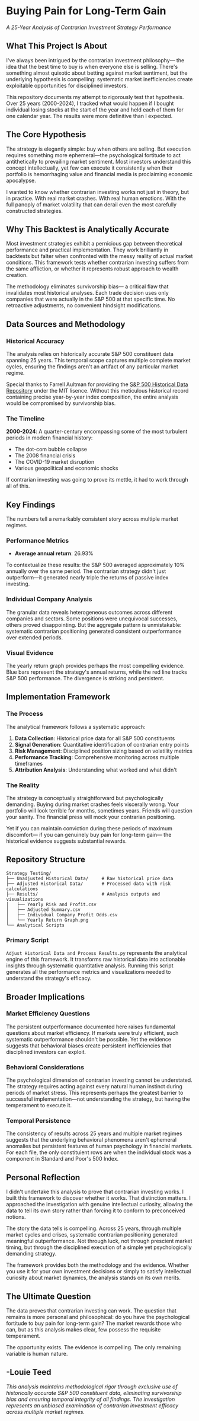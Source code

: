 # Buying Pain for Long-Term Gain
*A 25-Year Analysis of Contrarian Investment Strategy Performance*

## What This Project Is About

I've always been intrigued by the contrarian investment philosophy— the idea that the best time to buy is when everyone else is selling. There's something almost quixotic about betting against market sentiment, but the underlying hypothesis is compelling: systematic market inefficiencies create exploitable opportunities for disciplined investors.

This repository documents my attempt to rigorously test that hypothesis. Over 25 years (2000-2024), I tracked what would happen if I bought individual losing stocks at the start of the year and held each of them for one calendar year. The results were more definitive than I expected.

## The Core Hypothesis

The strategy is elegantly simple: buy when others are selling. But execution requires something more ephemeral—the psychological fortitude to act antithetically to prevailing market sentiment. Most investors understand this concept intellectually, yet few can execute it consistently when their portfolio is hemorrhaging value and financial media is proclaiming economic apocalypse.

I wanted to know whether contrarian investing works not just in theory, but in practice. With real market crashes. With real human emotions. With the full panoply of market volatility that can derail even the most carefully constructed strategies.

## Why This Backtest is Analytically Accurate
Most investment strategies exhibit a pernicious gap between theoretical performance and practical implementation. They work brilliantly in backtests but falter when confronted with the messy reality of actual market conditions. This framework tests whether contrarian investing suffers from the same affliction, or whether it represents robust approach to wealth creation.

The methodology eliminates survivorship bias— a critical flaw that invalidates most historical analyses. Each trade decision uses only companies that were actually in the S&P 500 at that specific time. No retroactive adjustments, no convenient hindsight modifications.

## Data Sources and Methodology

### Historical Accuracy
The analysis relies on historically accurate S&P 500 constituent data spanning 25 years. This temporal scope captures multiple complete market cycles, ensuring the findings aren't an artifact of any particular market regime.

Special thanks to Farrell Aultman for providing the [S&P 500 Historical Data Repository](https://github.com/fja05680/sp500.git) under the MIT lisence. Without this meticulous historical record containing precise year-by-year index composition, the entire analysis would be compromised by survivorship bias.

### The Timeline
**2000-2024**: A quarter-century encompassing some of the most turbulent periods in modern financial history:
- The dot-com bubble collapse
- The 2008 financial crisis 
- The COVID-19 market disruption
- Various geopolitical and economic shocks

If contrarian investing was going to prove its mettle, it had to work through all of this.

## Key Findings

The numbers tell a remarkably consistent story across multiple market regimes.

### Performance Metrics
- **Average annual return**: 26.93%

To contextualize these results: the S&P 500 averaged approximately 10% annually over the same period. The contrarian strategy didn't just outperform—it generated nearly triple the returns of passive index investing.

### Individual Company Analysis
The granular data reveals heterogeneous outcomes across different companies and sectors. Some positions were unequivocal successes, others proved disappointing. But the aggregate pattern is unmistakable: systematic contrarian positioning generated consistent outperformance over extended periods.

### Visual Evidence
The yearly return graph provides perhaps the most compelling evidence. Blue bars represent the strategy's annual returns, while the red line tracks S&P 500 performance. The divergence is striking and persistent.

## Implementation Framework

### The Process
The analytical framework follows a systematic approach:
1. **Data Collection**: Historical price data for all S&P 500 constituents
2. **Signal Generation**: Quantitative identification of contrarian entry points
3. **Risk Management**: Disciplined position sizing based on volatility metrics
4. **Performance Tracking**: Comprehensive monitoring across multiple timeframes
5. **Attribution Analysis**: Understanding what worked and what didn't

### The Reality
The strategy is conceptually straightforward but psychologically demanding. Buying during market crashes feels viscerally wrong. Your portfolio will look terrible for months, sometimes years. Friends will question your sanity. The financial press will mock your contrarian positioning.

Yet if you can maintain conviction during these periods of maximum discomfort— if you can genuinely buy pain for long-term gain— the historical evidence suggests substantial rewards.

## Repository Structure

```
Strategy Testing/
├── Unadjusted Historical Data/     # Raw historical price data
├── Adjusted Historical Data/       # Processed data with risk calculations
├── Results/                        # Analysis outputs and visualizations
│   ├── Yearly Risk and Profit.csv
│   ├── Adjusted Summary.csv
│   ├── Individual Company Profit Odds.csv
│   └── Yearly Return Graph.png
└── Analytical Scripts
```

### Primary Script
`Adjust Historical Data and Process Results.py` represents the analytical engine of this framework. It transforms raw historical data into actionable insights through systematic quantitative analysis. Running this script generates all the performance metrics and visualizations needed to understand the strategy's efficacy.

## Broader Implications

### Market Efficiency Questions
The persistent outperformance documented here raises fundamental questions about market efficiency. If markets were truly efficient, such systematic outperformance shouldn't be possible. Yet the evidence suggests that behavioral biases create persistent inefficiencies that disciplined investors can exploit.

### Behavioral Considerations
The psychological dimension of contrarian investing cannot be understated. The strategy requires acting against every natural human instinct during periods of market stress. This represents perhaps the greatest barrier to successful implementation—not understanding the strategy, but having the temperament to execute it.

### Temporal Persistence
The consistency of results across 25 years and multiple market regimes suggests that the underlying behavioral phenomena aren't ephemeral anomalies but persistent features of human psychology in financial markets. For each file, the only constituient rows  are when the individual stock was a component in Standard and Poor's 500 Index.

## Personal Reflection

I didn't undertake this analysis to prove that contrarian investing works. I built this framework to discover whether it works. That distinction matters. I approached the investigation with genuine intellectual curiosity, allowing the data to tell its own story rather than forcing it to conform to preconceived notions.

The story the data tells is compelling. Across 25 years, through multiple market cycles and crises, systematic contrarian positioning generated meaningful outperformance. Not through luck, not through prescient market timing, but through the disciplined execution of a simple yet psychologically demanding strategy.

The framework provides both the methodology and the evidence. Whether you use it for your own investment decisions or simply to satisfy intellectual curiosity about market dynamics, the analysis stands on its own merits.

## The Ultimate Question

The data proves that contrarian investing can work. The question that remains is more personal and philosophical: do you have the psychological fortitude to buy pain for long-term gain? The market rewards those who can, but as this analysis makes clear, few possess the requisite temperament.

The opportunity exists. The evidence is compelling. The only remaining variable is human nature.

-Louie Teed
---

*This analysis maintains methodological rigor through exclusive use of historically accurate S&P 500 constituent data, eliminating survivorship bias and ensuring temporal integrity of all findings. The investigation represents an unbiased examination of contrarian investment efficacy across multiple market regimes.*